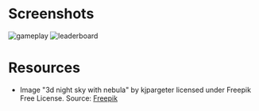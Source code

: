 # Screenshots
![gameplay](https://github.com/user-attachments/assets/b73bfcc4-2899-4aab-aa23-cac7778dd727)
![leaderboard](https://github.com/user-attachments/assets/60f63370-f1e1-4b1c-bad8-4393dc0e18ea)

# Resources
- Image "3d night sky with nebula" by kjpargeter licensed under Freepik Free License. Source: [Freepik](https://www.freepik.com/free-photo/3d-night-sky-with-nebula_2352384.htm#query=space%20png%20800x600&position=23&from_view=keyword&track=ais_hybrid&uuid=59dd34d2-7988-49cc-b08b-8c1a7d88bf64)
